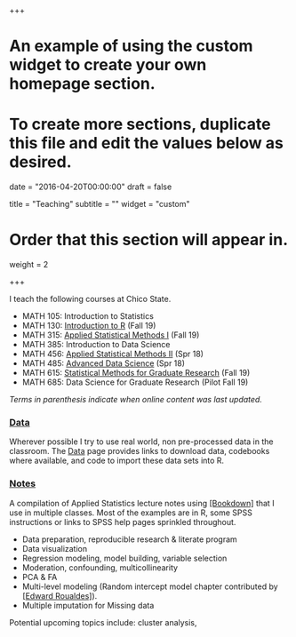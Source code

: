 +++
# An example of using the custom widget to create your own homepage section.
# To create more sections, duplicate this file and edit the values below as desired.

date = "2016-04-20T00:00:00"
draft = false

title = "Teaching"
subtitle = ""
widget = "custom"

# Order that this section will appear in.
weight = 2

+++

I teach the following courses at Chico State. 

- MATH 105: Introduction to Statistics 
- MATH 130: [Introduction to R](https://norcalbiostat.github.io/MATH130/) (Fall 19)
- MATH 315: [Applied Statistical Methods I](https://norcalbiostat.github.io/MATH315/) (Fall 19)
- MATH 385: Introduction to Data Science 
- MATH 456: [Applied Statistical Methods II](https://norcalbiostat.github.io/MATH456/) (Spr 18)
- MATH 485: [Advanced Data Science](https://norcalbiostat.github.io/ADS/) (Spr 18)
- MATH 615: [Statistical Methods for Graduate Research](https://norcalbiostat.github.io/MATH615/) (Fall 19)
- MATH 685: Data Science for Graduate Research (Pilot Fall 19)

_Terms in parenthesis indicate when online content was last updated._

### [Data](data/)
Wherever possible I try to use real world, non pre-processed data in the classroom. The [Data](data/) page provides links to download data, codebooks where available, and code to import these data sets into R. 


### [Notes](https://norcalbiostat.github.io/AppliedStatistics_notes/)
A compilation of Applied Statistics lecture notes using [[Bookdown]](https://bookdown.org/) that I use in multiple classes. Most of the examples are in R, some SPSS instructions or links to SPSS help pages sprinkled throughout. 

* Data preparation, reproducible research & literate program
* Data visualization
* Regression modeling, model building, variable selection
* Moderation, confounding, multicollinearity
* PCA & FA
* Multi-level modeling (Random intercept model chapter contributed by [[Edward Roualdes]](https://roualdes.us/)). 
* Multiple imputation for Missing data 

Potential upcoming topics include: cluster analysis, 

